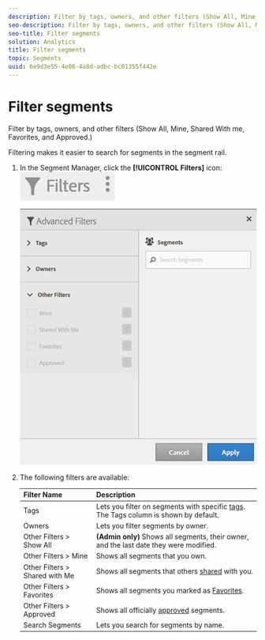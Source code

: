 ```yaml
---
description: Filter by tags, owners, and other filters (Show All, Mine, Shared With me, Favorites, and Approved.)
seo-description: Filter by tags, owners, and other filters (Show All, Mine, Shared With me, Favorites, and Approved.)
seo-title: Filter segments
solution: Analytics
title: Filter segments
topic: Segments
uuid: 6e9d3e55-4e06-4a8d-adbc-bc01355f442e
---
```


# Filter segments

Filter by tags, owners, and other filters (Show All, Mine, Shared With me, Favorites, and Approved.)

Filtering makes it easier to search for segments in the segment rail. 

1. In the Segment Manager, click the **[!UICONTROL Filters]** icon:  ![](assets/filter_icon.png)

   ![](assets/filtering.png)

1. The following filters are available:

   |  Filter Name  | Description  |
   |---|---|
   |  Tags  |Lets you filter on segments with specific [tags](/help/components/c-segmentation/c-segmentation-workflow/seg-tag.md). The Tags column is shown by default.  |
   |  Owners  | Lets you filter segments by owner.  |
   |  Other Filters > Show All  | **(Admin only)** Shows all segments, their owner, and the last date they were modified.  |
   |  Other Filters > Mine  | Shows all segments that you own.  |
   |  Other Filters > Shared with Me  |Shows all segments that others [shared](/help/components/c-segmentation/c-segmentation-workflow/t-seg-share.md) with you.  |
   |  Other Filters > Favorites  |Shows all segments you marked as [Favorites](/help/components/c-segmentation/c-segmentation-workflow/t-seg-favorite.md).  |
   |  Other Filters > Approved  |Shows all officially [approved](/help/components/c-segmentation/c-segmentation-workflow/seg-approve.md) segments.  |
   |  Search Segments  | Lets you search for segments by name.  |

